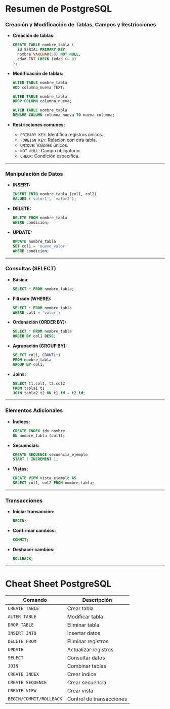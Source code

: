 # **Resumen de PostgreSQL**

### **Creación y Modificación de Tablas, Campos y Restricciones**

- **Creación de tablas:**

  ```sql
  CREATE TABLE nombre_tabla (
    id SERIAL PRIMARY KEY,
    nombre VARCHAR(50) NOT NULL,
    edad INT CHECK (edad >= 0)
  );
  ```

- **Modificación de tablas:**

  ```sql
  ALTER TABLE nombre_tabla 
  ADD columna_nueva TEXT;

  ALTER TABLE nombre_tabla 
  DROP COLUMN columna_nueva;

  ALTER TABLE nombre_tabla 
  RENAME COLUMN columna_nueva TO nueva_columna;
  ```

- **Restricciones comunes:**

  - `PRIMARY KEY`: Identifica registros únicos.  
  - `FOREIGN KEY`: Relación con otra tabla.  
  - `UNIQUE`: Valores únicos.  
  - `NOT NULL`: Campo obligatorio.  
  - `CHECK`: Condición específica.

---

### **Manipulación de Datos**

- **INSERT:**

  ```sql
  INSERT INTO nombre_tabla (col1, col2) 
  VALUES ('valor1', 'valor2');
  ```

- **DELETE:**

  ```sql
  DELETE FROM nombre_tabla 
  WHERE condicion;
  ```

- **UPDATE:**

  ```sql
  UPDATE nombre_tabla 
  SET col1 = 'nuevo_valor' 
  WHERE condicion;
  ```

---

### **Consultas (SELECT)**

- **Básica:**

  ```sql
  SELECT * FROM nombre_tabla;
  ```

- **Filtrado (WHERE):**

  ```sql
  SELECT * FROM nombre_tabla 
  WHERE col1 = 'valor';
  ```

- **Ordenación (ORDER BY):**

  ```sql
  SELECT * FROM nombre_tabla 
  ORDER BY col1 DESC;
  ```

- **Agrupación (GROUP BY):**

  ```sql
  SELECT col1, COUNT(*) 
  FROM nombre_tabla 
  GROUP BY col1;
  ```

- **Joins:**

  ```sql
  SELECT t1.col1, t2.col2 
  FROM tabla1 t1 
  JOIN tabla2 t2 ON t1.id = t2.id;
  ```

---

### **Elementos Adicionales**

- **Índices:**

  ```sql
  CREATE INDEX idx_nombre 
  ON nombre_tabla (col1);
  ```

- **Secuencias:**

  ```sql
  CREATE SEQUENCE secuencia_ejemplo 
  START 1 INCREMENT 1;
  ```

- **Vistas:**

  ```sql
  CREATE VIEW vista_ejemplo AS 
  SELECT col1, col2 FROM nombre_tabla;
  ```

---

### **Transacciones**

- **Iniciar transacción:**

  ```sql
  BEGIN;
  ```

- **Confirmar cambios:**

  ```sql
  COMMIT;
  ```

- **Deshacer cambios:**

  ```sql
  ROLLBACK;
  ```

---

# **Cheat Sheet PostgreSQL**

| Comando                 | Descripción                  |
|------------------------|------------------------------|
| `CREATE TABLE`         | Crear tabla                 |
| `ALTER TABLE`          | Modificar tabla             |
| `DROP TABLE`           | Eliminar tabla              |
| `INSERT INTO`          | Insertar datos              |
| `DELETE FROM`          | Eliminar registros          |
| `UPDATE`               | Actualizar registros        |
| `SELECT`               | Consultar datos             |
| `JOIN`                 | Combinar tablas             |
| `CREATE INDEX`         | Crear índice                |
| `CREATE SEQUENCE`      | Crear secuencia             |
| `CREATE VIEW`          | Crear vista                 |
| `BEGIN/COMMIT/ROLLBACK`| Control de transacciones    |
